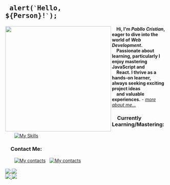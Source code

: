 ## <pre> alert(`` ` ``Hello, ${Person}!`` ` ``); </pre>
<img src="https://user-images.githubusercontent.com/74038190/212750996-938b257b-266c-45a7-9af7-655341c0f58b.gif" align="left" width="330px"> &emsp;<b>Hi, I'm _Pabllo Cristian_, eager to dive into the world of _Web Development_.<br />&emsp;Passionate about learning, particularly I enjoy mastering JavaScript and<br />&emsp;React. I thrive as a hands-on learner, always seeking exciting project ideas<br />&emsp;and valuable experiences.</b> - <a href="https://ikpc.github.io/portfolio/"><i>more about me...</i></a>

### &emsp;Currently Learning/Mastering:
&emsp;&emsp;[![My Skills](https://skillicons.dev/icons?i=js,html,css,react,tailwind,vscode)](https://skillicons.dev)

### &emsp;Contact Me:
&emsp;&emsp;[![My contacts](https://skillicons.dev/icons?i=linkedin)](https://www.linkedin.com/in/pabllo-cristian-f-a926062b3)ﾠ[![My contacts](https://skillicons.dev/icons?i=gmail)](mailto:pabllo.dev@gmail.com)

<a href="https://github.com/IkPc/github-readme-stats">
  <img align="center" src="https://github-readme-stats.vercel.app/api?username=IkPc&show_icons=true&theme=tokyonight&card_width=320" />
</a>
<a href="https://github.com/IkPc/github-readme-stats">
  <img align="center" src="https://github-readme-stats.vercel.app/api/top-langs?username=IkPc&size_weight=0.5&count_weight=0.5&layout=donut&card_width=320&theme=tokyonight" />
</a><br/>
<a href="https://github.com/anuraghazra/convoychat">
  <img align="bottom" src="https://github-readme-stats.vercel.app/api/pin/?username=IkPc&repo=portfolio&theme=tokyonight" />
</a>
<a href="https://github.com/anuraghazra/convoychat">
  <img align="bottom" src="https://github-readme-stats.vercel.app/api/pin/?username=IkPc&repo=Curriculum-Vitae&theme=tokyonight" />
</a>
